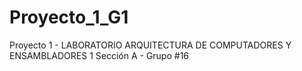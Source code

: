 # Proyecto_1_G1
Proyecto 1 - LABORATORIO ARQUITECTURA DE COMPUTADORES Y ENSAMBLADORES 1 Sección A - Grupo #16
